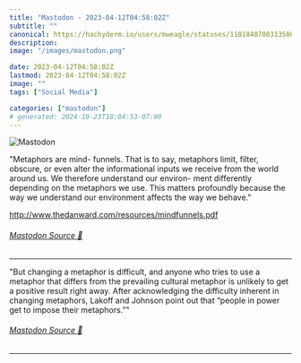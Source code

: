 ```yaml
---
title: "Mastodon - 2023-04-12T04:58:02Z"
subtitle: ""
canonical: https://hachyderm.io/users/mweagle/statuses/110184070031358625
description:
image: "/images/mastodon.png"

date: 2023-04-12T04:58:02Z
lastmod: 2023-04-12T04:58:02Z
image: ""
tags: ["Social Media"]

categories: ["mastodon"]
# generated: 2024-10-23T18:04:53-07:00
---
```

![Mastodon](/images/mastodon.png)

<p>&quot;Metaphors are mind- funnels. That is to say, metaphors limit, filter, obscure, or even alter the informational inputs we receive from the world around us. We therefore understand our environ- ment differently depending on the metaphors we use. This matters profoundly because the way we understand our environment affects the way we behave.&quot;</p><p><a href="http://www.thedanward.com/resources/mindfunnels.pdf" target="_blank" rel="nofollow noopener noreferrer" translate="no"><span class="invisible">http://www.</span><span class="ellipsis">thedanward.com/resources/mindf</span><span class="invisible">unnels.pdf</span></a></p>


###### [Mastodon Source 🐘](https://hachyderm.io/@mweagle/110184070031358625)

___

<p>&quot;But changing a metaphor is difficult, and anyone who tries to use a metaphor that differs from the prevailing cultural metaphor is unlikely to get a positive result right away. After acknowledging the difficulty inherent in changing metaphors, Lakoff and Johnson point out that “people in power get to impose their metaphors.”&quot;</p>


###### [Mastodon Source 🐘](https://hachyderm.io/@mweagle/110184072744283350)

___
